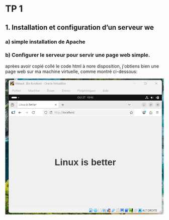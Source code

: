 # TP 1 

## 1. Installation et configuration d’un serveur we

### a) simple installation de Apache
### b) Configurer le serveur pour servir une page web simple.

aprèes avoir copié collé le code html à nore disposition, j'obtiens bien une page web sur ma machine virtuelle, comme montré ci-dessous:

<img src="/assets/tp /B).png"> 